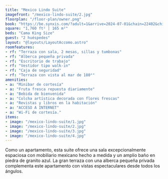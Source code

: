 ```yaml
---
title: "Mexico Lindo Suite"
imagefront: "/mexico-lindo-suite/2.jpg"
floorplan: "/floor-plan/owner.png"
book: "https://be.synxis.com/?adult=1&arrive=2024-07-01&chain=22402&child=0&currency=USD&depart=2024-07-02&hotel=78821&level=hotel&locale=es-ES&room=SMS&rooms=1&src=24C"
square: "1,760 ft² | 165 m²"
beds: "Cama King Size"
guest: "2 huéspedes"
layout: "@layouts/LayoutAccomo.astro"
roomfeatures:
- rf: "Terraza con sala, 2 mesas, sillas y tumbonas"
- rf: "Alberca pequeña privada"
- rf: "Escritorio de trabajo"
- rf: "Vestidor tipo walk-in"
- rf: "Caja de seguridad"
- rf: "Terraza con vista al mar de 180°"
amenities:
- a: "Minibar de cortesía"
- a: "Fruta fresca repuesta diariamente"
- a: "Bebida de bienvenida"
- a: "Colcha artística decorada con flores frescas"
- a: "Revistas y libros en la habitación"
- a: "ACCESO A INTERNET"
- a: "Wi-Fi de cortesía."
items:
- image: "/mexico-lindo-suite/1.jpg"
- image: "/mexico-lindo-suite/2.jpg"
- image: "/mexico-lindo-suite/3.jpg"
- image: "/mexico-lindo-suite/4.jpg"
---
```

Como un apartamento, esta suite ofrece una sala excepcionalmente espaciosa con mobiliario mexicano hecho a medida y un amplio baño en piedra de granito azul. La gran terraza con una alberca pequeña privada complementa este apartamento con vistas espectaculares desde todos los ángulos.
